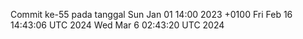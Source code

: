 Commit ke-55 pada tanggal Sun Jan 01 14:00 2023 +0100
Fri Feb 16 14:43:06 UTC 2024
Wed Mar  6 02:43:20 UTC 2024
